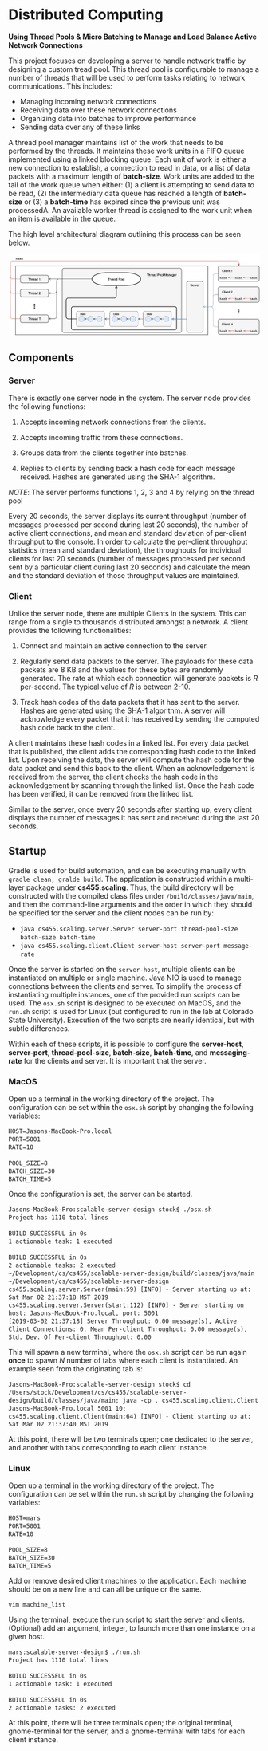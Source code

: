 # Distributed Computing
**Using Thread Pools & Micro Batching to Manage and Load Balance Active Network Connections**  

This project focuses on developing a server to handle network traffic by designing a custom tread pool. This thread pool is configurable to manage a number of threads that will be used to perform tasks relating to network communications. This includes:  

- Managing incoming network connections
- Receiving data over these network connections
- Organizing data into batches to improve performance
- Sending data over any of these links  

A thread pool manager maintains list of the work that needs to be performed by the threads. It maintains these work units in a FIFO queue implemented using a linked blocking queue. Each unit of work is either a new connection to establish, a connection to read in data, or a list of data packets with a maximum length of **batch-size**. Work units are added to the tail of the work queue when either: (1) a client is attempting to send data to be read, (2) the intermediary data queue has reached a length of **batch-size** or (3) a **batch-time** has expired since the previous unit was processedA. An available worker thread is assigned to the work unit when an item is available in the queue.  

The high level architectural diagram outlining this process can be seen below.

![alt text](architectural-diagram.png)

## Components
### Server
There is exactly one server node in the system. The server node provides the following functions:

1. Accepts incoming network connections from the clients.  

2. Accepts incoming traffic from these connections.  

3. Groups data from the clients together into batches.  

4. Replies to clients by sending back a hash code for each message received. Hashes are generated using the SHA-1 algorithm.

*NOTE*: The server performs functions 1, 2, 3 and 4 by relying on the thread pool

Every 20 seconds, the server displays its current throughput (number of messages processed per second during last 20 seconds), the number of active client connections, and mean and standard deviation of per-client throughput to the console. In order to calculate the per-client throughput statistics (mean and standard deviation), the throughputs for individual clients for last 20 seconds (number of messages processed per second sent by a particular client during last 20 seconds) and calculate the mean and the standard deviation of those throughput values are maintained.  

### Client
Unlike the server node, there are multiple Clients in the system. This can range from a single to thousands distributed amongst a network.  A client provides the following functionalities:  

1. Connect and maintain an active connection to the server.  

2. Regularly send data packets to the server. The payloads for these data packets are 8 KB and
the values for these bytes are randomly generated. The rate at which each connection will generate packets is *R* per-second. The typical value of *R* is between 2-10.

3. Track hash codes of the data packets that it has sent to the server. Hashes are generated using the SHA-1 algorithm. A server will acknowledge every packet that it has received by sending the computed hash code back to the client.  

A client maintains these hash codes in a linked list. For every data packet that is published, the client adds the corresponding hash code to the linked list. Upon receiving the data, the server will compute the hash code for the data packet and send this back to the client. When an acknowledgement is received from the server, the client checks the hash code in the acknowledgement by scanning through the linked list. Once the hash code has been verified, it can be removed from the linked list.  

Similar to the server, once every 20 seconds after starting up, every client displays the number of messages it has sent and received during the last 20 seconds.  

## Startup

Gradle is used for build automation, and can be executing manually with ```gradle clean; gralde build```. The application is constructed within a multi-layer package under **cs455.scaling**. Thus, the build directory will be constructed with the compiled class files under `/build/classes/java/main`, and then the command-line arguments and the order in which they should be specified for the server and the client nodes can be run by:  

* ```java cs455.scaling.server.Server server-port thread-pool-size batch-size batch-time```
* ```java cs455.scaling.client.Client server-host server-port message-rate```  

Once the server is started on the `server-host`, multiple clients can be instantiated on multiple or single machine. Java NIO is used to manage connections between the clients and server. To simplify the process of instantiating multiple instances, one of the provided run scripts can be used.  The `osx.sh` script is designed to be executed on MacOS, and the `run.sh` script is used for Linux (but configured to run in the lab at Colorado State University). Execution of the two scripts are nearly identical, but with subtle differences.

Within each of these scripts, it is possible to configure the **server-host**, **server-port**, **thread-pool-size**, **batch-size**, **batch-time**, and **messaging-rate** for the clients and server.  It is important that the server.  

### MacOS
Open up a terminal in the working directory of the project. The configuration can be set within the `osx.sh` script by changing the following variables:
```console
HOST=Jasons-MacBook-Pro.local
PORT=5001
RATE=10

POOL_SIZE=8
BATCH_SIZE=30
BATCH_TIME=5
```

Once the configuration is set, the server can be started.
```console
Jasons-MacBook-Pro:scalable-server-design stock$ ./osx.sh
Project has 1110 total lines

BUILD SUCCESSFUL in 0s
1 actionable task: 1 executed

BUILD SUCCESSFUL in 0s
2 actionable tasks: 2 executed
~/Development/cs/cs455/scalable-server-design/build/classes/java/main ~/Development/cs/cs455/scalable-server-design
cs455.scaling.server.Server(main:59) [INFO] - Server starting up at: Sat Mar 02 21:37:18 MST 2019
cs455.scaling.server.Server(start:112) [INFO] - Server starting on host: Jasons-MacBook-Pro.local, port: 5001
[2019-03-02 21:37:18] Server Throughput: 0.00 message(s), Active Client Connections: 0, Mean Per-client Throughput: 0.00 message(s), Std. Dev. Of Per-client Throughput: 0.00
```

This will spawn a new terminal, where the `osx.sh` script can be run again **once** to spawn *N* number of tabs where each client is instantiated. An example seen from the originating tab is:
```console
Jasons-MacBook-Pro:scalable-server-design stock$ cd /Users/stock/Development/cs/cs455/scalable-server-design/build/classes/java/main; java -cp . cs455.scaling.client.Client Jasons-MacBook-Pro.local 5001 10;
cs455.scaling.client.Client(main:64) [INFO] - Client starting up at: Sat Mar 02 21:37:40 MST 2019
```
At this point, there will be two terminals open; one dedicated to the server, and another with tabs corresponding to each client instance.  

### Linux
Open up a terminal in the working directory of the project. The configuration can be set within the `run.sh` script by changing the following variables:
```console
HOST=mars
PORT=5001
RATE=10

POOL_SIZE=8
BATCH_SIZE=30
BATCH_TIME=5
```

Add or remove desired client machines to the application. Each machine should be on a new line and can all be unique or the same.
```console
vim machine_list
```

Using the terminal, execute the run script to start the server and clients. (Optional) add an argument, integer, to launch more than one instance on a given host.
```console
mars:scalable-server-design$ ./run.sh
Project has 1110 total lines

BUILD SUCCESSFUL in 0s
1 actionable task: 1 executed

BUILD SUCCESSFUL in 0s
2 actionable tasks: 2 executed
```

At this point, there will be three terminals open; the original terminal, gnome-terminal for the server, and a gnome-terminal with tabs for each client instance.
